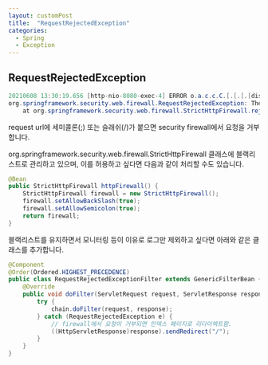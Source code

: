 ```yaml
---
layout: customPost
title:  "RequestRejectedException"
categories: 
  - Spring
  - Exception
---
```

## RequestRejectedException

```java
20210608 13:30:19.656 [http-nio-8080-exec-4] ERROR o.a.c.c.C.[.[.[.[dispatcherServlet] - Servlet.service() for servlet [dispatcherServlet] in context with path [] threw exception 
org.springframework.security.web.firewall.RequestRejectedException: The request was rejected because the URL contained a potentially malicious String ";"
	at org.springframework.security.web.firewall.StrictHttpFirewall.rejectedBlocklistedUrls(StrictHttpFirewall.java:456)
```

request url에 세미콜론(;) 또는 슬래쉬(/)가 붙으면 security firewall에서 요청을 거부합니다.

org.springframework.security.web.firewall.StrictHttpFirewall 클래스에 블랙리스트로 관리하고 있으며, 이를 허용하고 싶다면 다음과 같이 처리할 수도 있습니다.

```java
@Bean
public StrictHttpFirewall httpFirewall() {
    StrictHttpFirewall firewall = new StrictHttpFirewall();
    firewall.setAllowBackSlash(true);
    firewall.setAllowSemicolon(true);
    return firewall;
}
```



블랙리스트를 유지하면서 모니터링 등이 이유로 로그만 제외하고 싶다면 아래와 같은 클래스를 추가합니다.

```java
@Component
@Order(Ordered.HIGHEST_PRECEDENCE)
public class RequestRejectedExceptionFilter extends GenericFilterBean {
    @Override
    public void doFilter(ServletRequest request, ServletResponse response, FilterChain chain) throws IOException, ServletException {
        try {
            chain.doFilter(request, response);
        } catch (RequestRejectedException e) {
            // firewall에서 요청이 거부되면 인덱스 페이지로 리다이렉트함.
            ((HttpServletResponse)response).sendRedirect("/");
        }
    }
}
```

